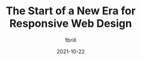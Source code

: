 ---
author: fbrill
date: 2021-10-22
hidden: true
publisher: uxdesigncc
tags:
  - responsive-design
  - css
  - meta
target_url: https://uxdesign.cc/the-start-of-a-new-era-for-responsive-web-design-6658a6bbeb9b
title: The Start of a New Era for Responsive Web Design
---